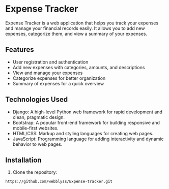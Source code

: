 # Expense Tracker

Expense Tracker is a web application that helps you track your expenses and manage your financial records easily. It allows you to add new expenses, categorize them, and view a summary of your expenses.

## Features

- User registration and authentication
- Add new expenses with categories, amounts, and descriptions
- View and manage your expenses
- Categorize expenses for better organization
- Summary of expenses for a quick overview

## Technologies Used

- Django: A high-level Python web framework for rapid development and clean, pragmatic design.
- Bootstrap: A popular front-end framework for building responsive and mobile-first websites.
- HTML/CSS: Markup and styling languages for creating web pages.
- JavaScript: Programming language for adding interactivity and dynamic behavior to web pages.

## Installation

1. Clone the repository:

`https://github.com/webblyss/Expense-tracker.git`





